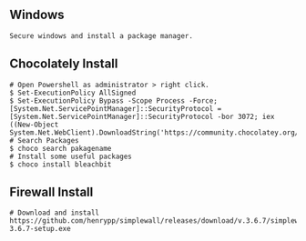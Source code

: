 Windows
--------

    Secure windows and install a package manager.

Chocolately Install
-------------------

    # Open Powershell as administrator > right click.
    $ Set-ExecutionPolicy AllSigned
    $ Set-ExecutionPolicy Bypass -Scope Process -Force; [System.Net.ServicePointManager]::SecurityProtocol = [System.Net.ServicePointManager]::SecurityProtocol -bor 3072; iex ((New-Object System.Net.WebClient).DownloadString('https://community.chocolatey.org/install.ps1'))
    # Search Packages
    $ choco search pakagename 
    # Install some useful packages
    $ choco install bleachbit

Firewall Install
----------------

    # Download and install
    https://github.com/henrypp/simplewall/releases/download/v.3.6.7/simplewall-3.6.7-setup.exe


